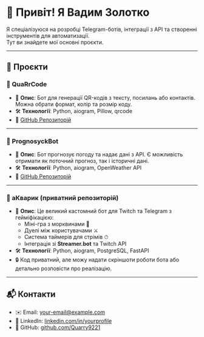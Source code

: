 # 👋 Привіт! Я Вадим Золотко
Я спеціалізуюся на розробці Telegram-ботів, інтеграції з API та створенні інструментів для автоматизації.  
Тут ви знайдете мої основні проєкти.

---

## 🌟 Проєкти

### 🔹 QuaRrCode
- 📌 **Опис**: Бот для генерації QR-кодів з тексту, посилань або контактів. Можна обрати формат, колір та розмір коду.  
- 🛠️ **Технології**: Python, aiogram, Pillow, qrcode  
- 🔗 [GitHub Репозиторій](https://github.com/Quarry9221/QuaRrCode)

---

### 🔹 PrognosyckBot
- 📌 **Опис**: Бот прогнозує погоду та надає дані з API. Є можливість отримати як поточний прогноз, так і історичні дані.  
- 🛠️ **Технології**: Python, aiogram, OpenWeather API  
- 🔗 [GitHub Репозиторій](https://github.com/Quarry9221/PrognosyckBot)

---

### 🔹 аКварик (приватний репозиторій)
- 📌 **Опис**: Це великий кастомний бот для Twitch та Telegram з гейміфікацією:  
  - Міні-гра з морквинами 🥕  
  - Дуелi між користувачами ⚔️  
  - Система таймерів для стрімів ⏱  
  - Інтеграція зі **Streamer.bot** та Twitch API  
- 🛠️ **Технології**: Python, aiogram, PostgreSQL, FastAPI  
- 🔒 Код приватний, але можу надати скріншоти роботи бота або детально розповісти про реалізацію.

---

## 📬 Контакти
- ✉️ Email: your-email@example.com  
- 💼 LinkedIn: [linkedin.com/in/yourprofile](https://linkedin.com/in/yourprofile)  
- 🐙 GitHub: [github.com/Quarry9221](https://github.com/Quarry9221)
